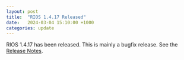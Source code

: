 ```yaml
---
layout: post
title:  "RIOS 1.4.17 Released"
date:   2024-03-04 15:10:00 +1000
categories: update
---
```


RIOS 1.4.17 has been released. This is mainly a bugfix release. See 
the [Release Notes](https://www.rioshome.org/en/latest/releasenotes.html).
